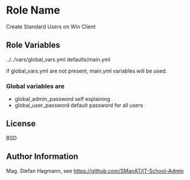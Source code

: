 # Role Name

Create Standard Users on Win Client

## Role Variables

../../vars/global_vars.yml
defaults/main.yml

if global_vars.yml are not present, main.yml variables will be used.

### Global variables are

- global_admin_password
  self explaining
- global_user_password
  default password for all users

## License

BSD

## Author Information

Mag. Stefan Hagmann, see https://github.com/SManAT/IT-School-Admin

